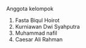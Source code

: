 Anggota kelompok 

1. Fasta Biqul Hoirot
2. Kurniawan Dwi Syahputra
3. Muhammad nafil
4. Caesar Ali Rahman 

